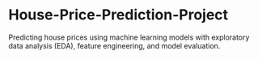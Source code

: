 # House-Price-Prediction-Project
Predicting house prices using machine learning models with exploratory data analysis (EDA), feature engineering, and model evaluation.
